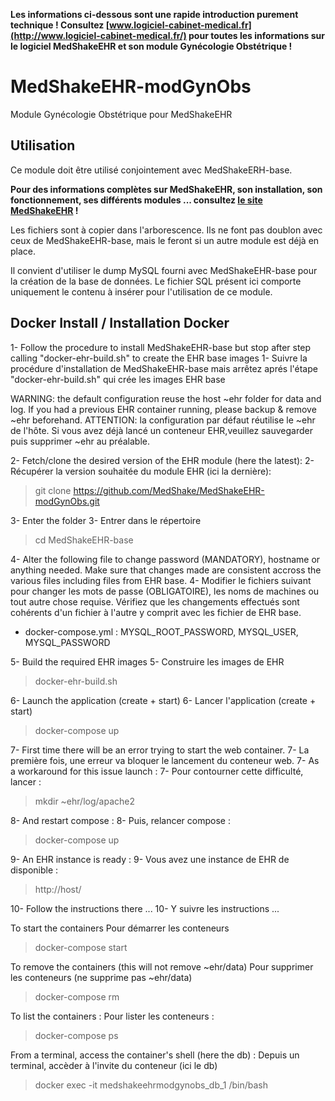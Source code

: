 **Les informations ci-dessous sont une rapide introduction purement technique ! 
Consultez [www.logiciel-cabinet-medical.fr](http://www.logiciel-cabinet-medical.fr/) pour toutes les informations sur le logiciel MedShakeEHR et son module Gynécologie Obstétrique !**

# MedShakeEHR-modGynObs
Module Gynécologie Obstétrique pour MedShakeEHR

## Utilisation
Ce module doit être utilisé conjointement avec MedShakeERH-base.

**Pour des informations complètes sur MedShakeEHR, son installation, son fonctionnement, ses différents modules ... consultez [le site MedShakeEHR](http://www.logiciel-cabinet-medical.fr/) !**

Les fichiers sont à copier dans l'arborescence. Ils ne font pas doublon avec ceux de MedShakeEHR-base, mais le feront si un autre module est déjà en place.

Il convient d'utiliser le dump MySQL fourni avec MedShakeEHR-base pour la création de la base de données. 
Le fichier SQL présent ici comporte uniquement le contenu à insérer pour l'utilisation de ce module. 

## Docker Install / Installation Docker

1- Follow the procedure to install MedShakeEHR-base but stop after step calling "docker-ehr-build.sh" to create the EHR base images
1- Suivre la procédure d'installation de MedShakeEHR-base mais arrêtez aprés l'étape "docker-ehr-build.sh" qui crée les images EHR base

WARNING: the default configuration reuse the host ~ehr folder for data and log. If you had a previous EHR container running, please backup & remove ~ehr beforehand.
ATTENTION: la configuration par défaut réutilise le ~ehr de l'hôte. Si vous avez déjà lancé un conteneur EHR,veuillez sauvegarder puis supprimer ~ehr au préalable.

2- Fetch/clone the desired version of the EHR module (here the latest):
2- Récupérer la version souhaitée du module EHR (ici la dernière):

>git clone https://github.com/MedShake/MedShakeEHR-modGynObs.git

3- Enter the folder
3- Entrer dans le répertoire

>cd MedShakeEHR-base

4- Alter the following file to change password (MANDATORY), hostname or anything needed. Make sure that changes made are consistent accross the various files including files from EHR base.
4- Modifier le fichiers suivant pour changer les mots de passe (OBLIGATOIRE), les noms de machines ou tout autre chose requise. Vérifiez que les changements effectués sont cohérents d'un fichier à l'autre y comprit avec les fichier de EHR base.

- docker-compose.yml : MYSQL_ROOT_PASSWORD, MYSQL_USER, MYSQL_PASSWORD

5- Build the required EHR images
5- Construire les images de EHR

> docker-ehr-build.sh

6- Launch the application (create + start)
6- Lancer l'application (create + start)

> docker-compose up

7- First time there will be an error trying to start the web container.
7- La première fois, une erreur va bloquer le lancement du conteneur web.
7- As a workaround for this issue launch :
7- Pour contourner cette difficulté, lancer :

> mkdir ~ehr/log/apache2

8- And restart compose :
8- Puis, relancer compose :

> docker-compose up

9- An EHR instance is ready :
9- Vous avez une instance de EHR de disponible :

>http://host/

10- Follow the instructions there ...
10- Y suivre les instructions ...



To start the containers
Pour démarrer les conteneurs

> docker-compose start

To remove the containers (this will not remove ~ehr/data)
Pour supprimer les conteneurs (ne supprime pas ~ehr/data)

> docker-compose rm

To list the containers :
Pour lister les conteneurs :

> docker-compose ps

From a terminal, access the container's shell (here the db) :
Depuis un terminal, accèder à l'invite du conteneur (ici le db)

> docker exec -it medshakeehrmodgynobs_db_1 /bin/bash

